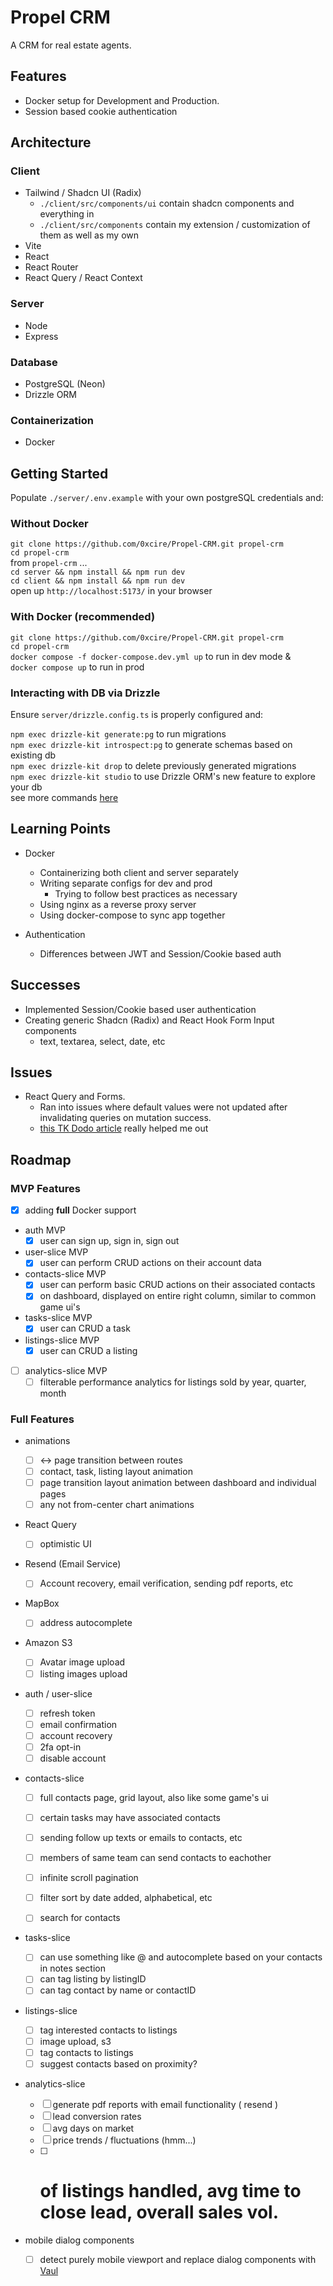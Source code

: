 # Propel CRM

A CRM for real estate agents.

## Features

- Docker setup for Development and Production.
- Session based cookie authentication

## Architecture

### Client

- Tailwind / Shadcn UI (Radix)
  - `./client/src/components/ui` contain shadcn components and everything in
  - `./client/src/components` contain my extension / customization of them as well as my own
- Vite
- React
- React Router
- React Query / React Context

### Server

- Node
- Express

### Database

- PostgreSQL (Neon)
- Drizzle ORM

### Containerization

- Docker

## Getting Started

Populate `./server/.env.example` with your own postgreSQL credentials and:

### Without Docker

`git clone https://github.com/0xcire/Propel-CRM.git propel-crm` \
`cd propel-crm` \
from `propel-crm` ... \
`cd server && npm install && npm run dev` \
`cd client && npm install && npm run dev` \
open up `http://localhost:5173/` in your browser

### With Docker (recommended)

`git clone https://github.com/0xcire/Propel-CRM.git propel-crm` \
`cd propel-crm` \
`docker compose -f docker-compose.dev.yml up` to run in dev mode & \
`docker compose up` to run in prod

### Interacting with DB via Drizzle

Ensure `server/drizzle.config.ts` is properly configured and:

`npm exec drizzle-kit generate:pg` to run migrations \
`npm exec drizzle-kit introspect:pg` to generate schemas based on existing db \
`npm exec drizzle-kit drop` to delete previously generated migrations \
`npm exec drizzle-kit studio` to use Drizzle ORM's new feature to explore your db \
see more commands [here](https://orm.drizzle.team/kit-docs/commands)

## Learning Points

- Docker

  - Containerizing both client and server separately
  - Writing separate configs for dev and prod
    - Trying to follow best practices as necessary
  - Using nginx as a reverse proxy server
  - Using docker-compose to sync app together

- Authentication

  - Differences between JWT and Session/Cookie based auth

## Successes

<!-- - Combine my knowledge of front end development -->

- Implemented Session/Cookie based user authentication
- Creating generic Shadcn (Radix) and React Hook Form Input components
  - text, textarea, select, date, etc

## Issues

- React Query and Forms.
  - Ran into issues where default values were not updated after invalidating queries on mutation success.
  - [this TK Dodo article](https://tkdodo.eu/blog/react-query-and-forms) really helped me out

## Roadmap

### MVP Features

- [x] adding **full** Docker support
- auth MVP
  - [x] user can sign up, sign in, sign out
- user-slice MVP
  - [x] user can perform CRUD actions on their account data
- contacts-slice MVP
  - [x] user can perform basic CRUD actions on their associated contacts
  - [x] on dashboard, displayed on entire right column, similar to common game ui's
- tasks-slice MVP
  - [x] user can CRUD a task
- listings-slice MVP
  - [x] user can CRUD a listing
- [ ] analytics-slice MVP
  - [ ] filterable performance analytics for listings sold by year, quarter, month

### Full Features

- animations

  - [ ] <-> page transition between <Public /> routes
  - [ ] contact, task, listing layout animation
  - [ ] page transition layout animation between dashboard and individual pages
  - [ ] any not from-center chart animations

- React Query

  - [ ] optimistic UI

- Resend (Email Service)

  - [ ] Account recovery, email verification, sending pdf reports, etc

- MapBox

  - [ ] address autocomplete

- Amazon S3

  - [ ] Avatar image upload
  - [ ] listing images upload

- auth / user-slice

  - [ ] refresh token
  - [ ] email confirmation
  - [ ] account recovery
  - [ ] 2fa opt-in
  - [ ] disable account

- contacts-slice

  - [ ] full contacts page, grid layout, also like some game's ui
  - [ ] certain tasks may have associated contacts
  - [ ] sending follow up texts or emails to contacts, etc

  - [ ] members of same team can send contacts to eachother
  - [ ] infinite scroll pagination
  - [ ] filter sort by date added, alphabetical, etc
  - [ ] search for contacts

- tasks-slice

  - [ ] can use something like @<Name> and autocomplete based on your contacts in notes section
  - [ ] can tag listing by listingID
  - [ ] can tag contact by name or contactID

- listings-slice

  - [ ] tag interested contacts to listings
  - [ ] image upload, s3
  - [ ] tag contacts to listings
  - [ ] suggest contacts based on proximity?

- analytics-slice

  - [ ] generate pdf reports with email functionality ( resend )
  - [ ] lead conversion rates
  - [ ] avg days on market
  - [ ] price trends / fluctuations (hmm...)
  - [ ] # of listings handled, avg time to close lead, overall sales vol.

- mobile dialog components
  - [ ] detect purely mobile viewport and replace dialog components with [Vaul](https://github.com/emilkowalski/vaul)
